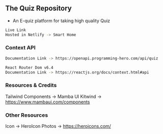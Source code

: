 ## The Quiz Repository
* An E-quiz platform for taking high quality Quiz 

```bash
Live Link
Hosted in Netlify -> Smart Home
```

### Context API
```bash
Documentation Link -> https://openapi.programming-hero.com/api/quiz 
```
```bash
React Router Dom v6.4
Documentation Link -> https://reactjs.org/docs/context.html#api
```

### Resources & Credits
Tailwind Components -> Mamba UI Kitwind -> https://www.mambaui.com/components

### Other Resources
Icon -> HeroIcon  Photos -> https://heroicons.com/
